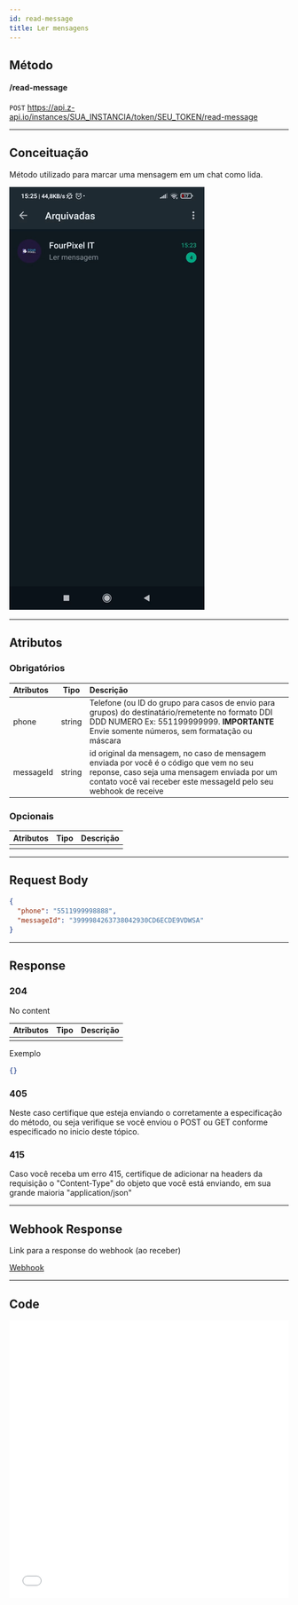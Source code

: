 ```yaml
---
id: read-message
title: Ler mensagens
---
```


## Método

#### /read-message

`POST` https://api.z-api.io/instances/SUA_INSTANCIA/token/SEU_TOKEN/read-message

---

## Conceituação

Método utilizado para marcar uma mensagem em um chat como lida.

![image](../../../../../video/read-message.gif)

---

## Atributos

### Obrigatórios

| Atributos | Tipo | Descrição |
| :-- | :-: | :-- |
| phone | string | Telefone (ou ID do grupo para casos de envio para grupos) do destinatário/remetente no formato DDI DDD NUMERO Ex: 551199999999. **IMPORTANTE** Envie somente números, sem formatação ou máscara |
| messageId | string | id original da mensagem, no caso de mensagem enviada por você é o código que vem no seu reponse, caso seja uma mensagem enviada por um contato você vai receber este messageId pelo seu webhook de receive |

### Opcionais

| Atributos | Tipo | Descrição |
| :-------- | :--: | :-------- |
|           |      |           |

---

## Request Body

```json
{
  "phone": "5511999998888",
  "messageId": "3999984263738042930CD6ECDE9VDWSA"
}
```

---

## Response

### 204

No content

| Atributos | Tipo | Descrição |
| :-------- | :--- | :-------- |
|           |      |           |

Exemplo

```json
{}
```

### 405

Neste caso certifique que esteja enviando o corretamente a especificação do método, ou seja verifique se você enviou o POST ou GET conforme especificado no inicio deste tópico.

### 415

Caso você receba um erro 415, certifique de adicionar na headers da requisição o "Content-Type" do objeto que você está enviando, em sua grande maioria "application/json"

---

## Webhook Response

Link para a response do webhook (ao receber)

[Webhook](../webhooks/on-message-received#response)

---

## Code

<iframe src="//api.apiembed.com/?source=https://raw.githubusercontent.com/Z-API/z-api-docs/main/json-examples/read-message.json&targets=all" frameborder="0" scrolling="no" width="100%" height="500px" seamless></iframe>
